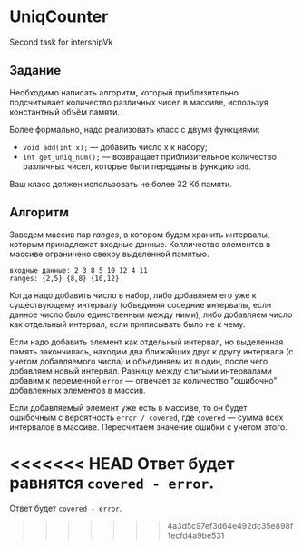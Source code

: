 # UniqCounter
Second task for intershipVk
## Задание
Необходимо написать алгоритм, который приблизительно подсчитывает количество различных чисел в массиве, используя константный объём памяти. 

Более формально, надо реализовать класс с двумя функциями:

* `void add(int x);` — добавить число x к набору;
* `int get_uniq_num();` — возвращает приблизительное количество различных чисел, которые были переданы в функцию `add`.

Ваш класс должен использовать не более 32 Кб памяти.
## Алгоритм

Заведем массив пар _ranges_, в котором будем хранить интервалы, которым принадлежат входные данные. Колличество элементов в массиве ограничено свехру выделенной памятью.

    входные данные: 2 3 8 5 10 12 4 11
    ranges: {2,5} {8,8} {10,12}
    
Когда надо добавить число в набор, либо добавляем его уже к существующему интервалу (объединяя соседние интервалы, если данное число было единственным между ними), либо добавляем число как отдельный интервал, если приписывать было не к чему.

Если надо добавить элемент как отдельный интервал, но выделенная память закончилась, находим два ближайших друг к другу интервала (с учетом добавляемого числа) и объединяем их в один, после чего добавляем новый интервал. Разницу между слитыми интервалами добавим к переменной `error` — отвечает за количество "ошибочно" добавленных элементов в массив.

Если добавляемый элемент уже есть в массиве, то он будет ошибочным с вероятность `error / covered`, где `covered` — сумма всех интервалов в массиве. Пересчитаем значение ошибки с учетом этого.

<<<<<<< HEAD
Ответ будет равнятся `covered - error`.
=======
Ответ будет `covered - error`.
>>>>>>> 4a3d5c97ef3d64e492dc35e898f1ecfd4a9be531
